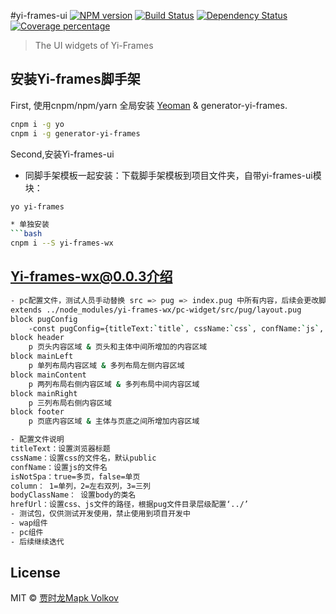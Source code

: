 #yi-frames-ui [![NPM version][npm-image]][npm-url] [![Build Status][travis-image]][travis-url] [![Dependency Status][daviddm-image]][daviddm-url] [![Coverage percentage][coveralls-image]][coveralls-url]
> The UI widgets of Yi-Frames

## 安装Yi-frames脚手架

First, 使用cnpm/npm/yarn 全局安装 [Yeoman](http://yeoman.io) & generator-yi-frames.

```bash
cnpm i -g yo
cnpm i -g generator-yi-frames
```

Second,安装Yi-frames-ui

* 同脚手架模板一起安装：下载脚手架模板到项目文件夹，自带yi-frames-ui模块：
```bash
yo yi-frames

* 单独安装
```bash
cnpm i --S yi-frames-wx
```


## Yi-frames-wx@0.0.3介绍
```bash
- pc配置文件，测试人员手动替换 src => pug => index.pug 中所有内容，后续会更改脚手架配置文件
extends ../node_modules/yi-frames-wx/pc-widget/src/pug/layout.pug
block pugConfig
	-const pugConfig={titleText:`title`, cssName:`css`, confName:`js`, isNotSpa:false, column:'2', bodyClassName:['class'], hrefUrl:`../../`};
block header
    p 页头内容区域 & 页头和主体中间所增加的内容区域
block mainLeft
    p 单列布局内容区域 & 多列布局左侧内容区域
block mainContent
    p 两列布局右侧内容区域 & 多列布局中间内容区域
block mainRight
    p 三列布局右侧内容区域
block footer
    p 页底内容区域 & 主体与页底之间所增加内容区域

- 配置文件说明
titleText：设置浏览器标题
cssName：设置css的文件名，默认public
confName：设置js的文件名
isNotSpa：true=多页，false=单页
column： 1=单列，2=左右双列，3=三列
bodyClassName： 设置body的类名
hrefUrl：设置css、js文件的路径，根据pug文件目录层级配置‘../’
- 测试包，仅供测试开发使用，禁止使用到项目开发中
- wap组件
- pc组件
- 后续继续迭代
```


## License

MIT © [贾时龙Mapk Volkov]()


[npm-image]: https://badge.fury.io/js/generator-yi-frames.svg
[npm-url]: https://npmjs.org/package/generator-yi-frames
[travis-image]: https://travis-ci.org/mapkab/generator-yi-frames.svg?branch=master
[travis-url]: https://travis-ci.org/mapkab/generator-yi-frames
[daviddm-image]: https://david-dm.org/mapkab/generator-yi-frames.svg?theme=shields.io
[daviddm-url]: https://david-dm.org/mapkab/generator-yi-frames
[coveralls-image]: https://coveralls.io/repos/mapkab/generator-yi-frames/badge.svg
[coveralls-url]: https://coveralls.io/r/mapkab/generator-yi-frames
 